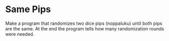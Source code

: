 # Same Pips
Make a program that randomizes two dice pips (noppaluku) until both pips are the same. At the end the program tells how many randomization rounds were needed.